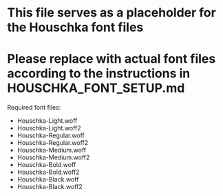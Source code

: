 # This file serves as a placeholder for the Houschka font files
# Please replace with actual font files according to the instructions in HOUSCHKA_FONT_SETUP.md

Required font files:
- Houschka-Light.woff
- Houschka-Light.woff2
- Houschka-Regular.woff
- Houschka-Regular.woff2
- Houschka-Medium.woff
- Houschka-Medium.woff2
- Houschka-Bold.woff
- Houschka-Bold.woff2
- Houschka-Black.woff
- Houschka-Black.woff2

